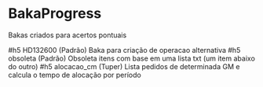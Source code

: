 # BakaProgress
Bakas criados para acertos pontuais

#h5 HD132600 (Padrão)
Baka para criação de operacao alternativa
#h5 obsoleta (Padrão)
Obsoleta itens com base em uma lista txt (um item abaixo do outro)
#h5 alocacao_cm (Tuper)
Lista pedidos de determinada GM e calcula o tempo de alocação por período
